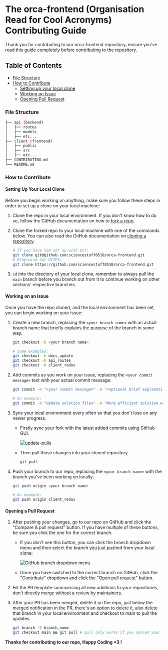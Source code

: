 # The orca-frontend (Organisation Read for Cool Acronyms) Contributing Guide

Thank you for contributing to our orca-frontend repository, ensure you've read this guide completely before contributing to the repository.

## Table of Contents

- [File Structure](#file-structure)
- [How to Contribute](#how-to-contribute)
  - [Setting up your local clone](#setting-up-your-local-clone)
  - [Working on Issue](#working-on-an-issue)
  - [Opening Pull Request](#opening-a-pull-request)

### File Structure

```bash
├── api (backend)
│   ├── routes
│   ├── models
│   ├── etc...
├── client (frontend)
│   ├── public
│   ├── src
│   ├── etc...
├── CONTRIBUTING.md
└── README.md
```

### How to Contribute

#### Setting Up Your Local Clone

Before you begin working on anything, make sure you follow these steps in order to set up a clone on your local machine:

1. Clone the repo in your local environment. If you don't know how to do so, follow the GitHub documentation on how to [fork a repo](https://docs.github.com/en/get-started/quickstart/fork-a-repo).

2. Clone the forked repo to your local machine with one of the commands below. You can also read the GitHub documentation on [cloning a repository](https://docs.github.com/en/repositories/creating-and-managing-repositories/cloning-a-repository).

    ```bash
    # If you have SSH set up with Git:
    git clone git@github.com:sciencestuff0510/orca-frontend.git
    # Otherwise for HTTPS:
    git clone https://github.com/sciencestuff0510/orca-frontend.git
    ```

3. `cd` into the directory of your local clone, remember to always pull the `main` branch before you branch out from it to continue working on other sections' respective branches.

#### Working on an Issue

Once you have the repo cloned, and the local environment has been set, you can begin working on your issue:

1. Create a new branch, replacing the `<your branch name>` with an actual branch name that briefly explains the purpose of the branch in some way:

    ```bash
    git checkout -b <your branch name>

    # Some examples:
    git checkout -b docs_update
    git checkout -b api_routes
    git checkout -b client_redux
    ```

2. Add commits as you work on your issue, replacing the `<your commit message>` text with your actual commit message:

   ```bash
   git commit -m "<your commit message>" -m "<optional brief explanation about your commit>"

   # An example:
   git commit -m "Update solution files" -m "More efficient solution with a better time complexity to show learners for the best possible code"
   ```

3. Sync your local environment every often so that you don't lose on any newer progress.
    - Firstly sync your fork with the latest added commits using GitHub GUI.

      ![update-pulls](https://github.com/user-attachments/assets/2440059d-e283-4c04-94bf-013c8e37eeca)

    - Then pull those changes into your cloned repository.

        ```bash
        git pull
        ```

4. Push your branch to our repo, replacing the `<your branch name>` with the branch you've been working on locally:

    ```bash
    git push origin <your branch name>

    # An example:
    git push origin client_redux
    ```

#### Opening a Pull Request

1. After pushing your changes, go to our repo on GitHub and click the "Compare & pull request" button. If you have multiple of these buttons, be sure you click the one for the correct branch.
   - If you don't see this button, you can click the branch dropdown menu and then select the branch you just pushed from your local clone:

      ![GitHub branch dropdown menu](https://user-images.githubusercontent.com/70952936/150646139-bc080c64-db57-4776-8db1-6525b7b47be2.jpg)

   - Once you have switched to the correct branch on GitHub, click the "Contribute" dropdown and click the "Open pull request" button.

2. Fill the PR template summarising all new additions to your repositories, don't directly merge without a review by maintainers.

3. After your PR has been merged, delete it on the repo, just below the merged notification in the PR, there's an option to delete it, also delete that branch in your local environment and checkout to main to pull the updates.

    ```bash
    git branch -D branch_name
    git checkout main && git pull # pull only works if you synced your fork with main repo
    ```

**Thanks for contributing to our repo, Happy Coding <3 !**